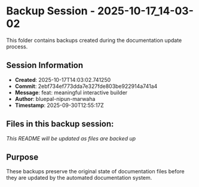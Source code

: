 # Backup Session - 2025-10-17_14-03-02

This folder contains backups created during the documentation update process.

## Session Information
- **Created**: 2025-10-17T14:03:02.741250
- **Commit**: 2ebf734ef773dda7e327fde803be922914a741a4
- **Message**: feat: meaningful interactive builder
- **Author**: bluepal-nipun-marwaha
- **Timestamp**: 2025-09-30T12:55:17Z

## Files in this backup session:
*This README will be updated as files are backed up*

## Purpose
These backups preserve the original state of documentation files before they are updated by the automated documentation system.
